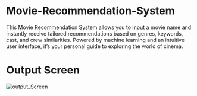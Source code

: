 # Movie-Recommendation-System
This Movie Recommendation System allows you to input a movie name and instantly receive tailored recommendations based on genres, keywords, cast, and crew similarities. Powered by machine learning and an intuitive user interface, it’s your personal guide to exploring the world of cinema.

# Output Screen
![output_Screen](https://github.com/user-attachments/assets/147816e3-cd1d-4133-9381-9c80ddb579f7)
